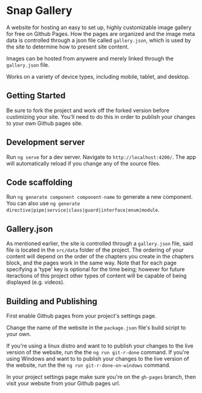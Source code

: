 # Snap Gallery

A website for hosting an easy to set up, highly customizable image gallery for free on Github Pages. How the pages are organized and the image meta data is controlled through a json file called `gallery.json`, which is used by the site to determine how to present site content. 

Images can be hosted from anywere and merely linked through the `gallery.json` file.

Works on a variety of device types, including mobile, tablet, and desktop.

## Getting Started

Be sure to fork the project and work off the forked version before custimizing your site. You'll need to do this in order to publish your changes to your own Github pages site.

## Development server

Run `ng serve` for a dev server. Navigate to `http://localhost:4200/`. The app will automatically reload if you change any of the source files.

## Code scaffolding

Run `ng generate component component-name` to generate a new component. You can also use `ng generate directive|pipe|service|class|guard|interface|enum|module`.

## Gallery.json

As mentioned earlier, the site is controlled through a `gallery.json` file, said file is located in the `src/data` folder of the project.
The ordering of your content will depend on the order of the chapters you create in the chapters block, and the pages work in the same way.
Note that for each page specifying a 'type' key is optional for the time being; however for future iteractions of this project other types of content will be capable of being displayed (e.g. videos). 

## Building and Publishing

First enable Github pages from your project's settings page.

Change the name of the website in the `package.json` file's build script to your own.

If you're using a linux distro and want to to publish your changes to the live version of the website, run the the `ng run git-r-done` command. 
If you're using Windows and want to to publish your changes to the live version of the website, run the the `ng run git-r-done-on-windows` command. 

In your project settings page make sure you're on the `gh-pages` branch, then visit your website from your Github pages url.



